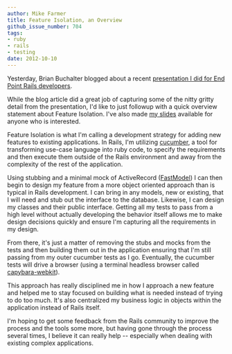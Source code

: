 ```yaml
---
author: Mike Farmer
title: Feature Isolation, an Overview
github_issue_number: 704
tags:
- ruby
- rails
- testing
date: 2012-10-10
---
```


Yesterday, Brian Buchalter blogged about a recent [presentation I did for End Point Rails developers](/blog/2012/10/feature-isolation-with-mike-farmer/).

While the blog article did a great job of capturing some of the nitty gritty detail from the presentation, I'd like to just followup with a quick overview statement about Feature Isolation. I've also made [my slides](https://docs.google.com/presentation/d/1M4AV8ePgL7EKcZuEfjWdTJ4V1ULU79B4ffUixWuk0fs/edit) available for anyone who is interested.

Feature Isolation is what I'm calling a development strategy for adding new features to existing applications.  In Rails, I'm utilizing [cucumber](http://cukes.info/), a tool for transforming use-case language into ruby code, to specify the requirements and then execute them outside of the Rails environment and away from the complexity of the rest of the application.

Using stubbing and a minimal mock of ActiveRecord ([FastModel](https://github.com/mikefarmer/cucumber_tools)) I can then begin to design my feature from a more object oriented approach than is typical in Rails development. I can bring in any models, new or existing, that I will need and stub out the interface to the database. Likewise, I can design my classes and their public interface. Getting all my tests to pass from a high level without actually developing the behavior itself allows me to make design decisions quickly and ensure I'm capturing all the requirements in my design.

From there, it's just a matter of removing the stubs and mocks from the tests and then building them out in the application ensuring that I'm still passing from my outer cucumber tests as I go. Eventually, the cucumber tests will drive a browser (using a terminal headless browser called [capybara-webkit](https://github.com/thoughtbot/capybara-webkit)).

This approach has really disciplined me in how I approach a new feature and helped me to stay focused on building what is needed instead of trying to do too much. It's also centralized my business logic in objects within the application instead of Rails itself.

I'm hoping to get some feedback from the Rails community to improve the process and the tools some more, but having gone through the process several times, I believe it can really help -- especially when dealing with existing complex applications.
